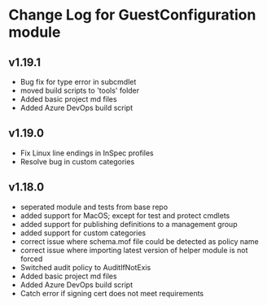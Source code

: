 # Change Log for GuestConfiguration module

## v1.19.1

- Bug fix for type error in subcmdlet
- moved build scripts to 'tools' folder
- Added basic project md files
- Added Azure DevOps build script

## v1.19.0

- Fix Linux line endings in InSpec profiles
- Resolve bug in custom categories

## v1.18.0

- seperated module and tests from base repo
- added support for MacOS; except for test and protect cmdlets
- added support for publishing definitions to a management group
- added support for custom categories
- correct issue where schema.mof file could be detected as policy name
- correct issue where importing latest version of helper module is not forced
- Switched audit policy to AuditIfNotExis
- Added basic project md files
- Added Azure DevOps build script
- Catch error if signing cert does not meet requirements
